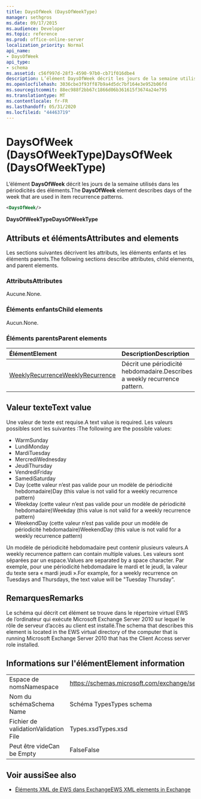 ```yaml
---
title: DaysOfWeek (DaysOfWeekType)
manager: sethgros
ms.date: 09/17/2015
ms.audience: Developer
ms.topic: reference
ms.prod: office-online-server
localization_priority: Normal
api_name:
- DaysOfWeek
api_type:
- schema
ms.assetid: c56f997d-28f3-4590-97b0-cb71f016dbe4
description: L’élément DaysOfWeek décrit les jours de la semaine utilisés dans les périodicités des éléments.
ms.openlocfilehash: 3036cbe3f93ff87b9a4d5dc7bf164e3e952b06fd
ms.sourcegitcommit: 88ec988f2bb67c1866d06b361615f3674a24e795
ms.translationtype: MT
ms.contentlocale: fr-FR
ms.lasthandoff: 05/31/2020
ms.locfileid: "44463719"
---
```

# <a name="daysofweek-daysofweektype"></a><span data-ttu-id="096c4-103">DaysOfWeek (DaysOfWeekType)</span><span class="sxs-lookup"><span data-stu-id="096c4-103">DaysOfWeek (DaysOfWeekType)</span></span>

<span data-ttu-id="096c4-104">L’élément **DaysOfWeek** décrit les jours de la semaine utilisés dans les périodicités des éléments.</span><span class="sxs-lookup"><span data-stu-id="096c4-104">The **DaysOfWeek** element describes days of the week that are used in item recurrence patterns.</span></span> 
  
```XML
<DaysOfWeek/>
```

<span data-ttu-id="096c4-105">**DaysOfWeekType**</span><span class="sxs-lookup"><span data-stu-id="096c4-105">**DaysOfWeekType**</span></span>

## <a name="attributes-and-elements"></a><span data-ttu-id="096c4-106">Attributs et éléments</span><span class="sxs-lookup"><span data-stu-id="096c4-106">Attributes and elements</span></span>

<span data-ttu-id="096c4-107">Les sections suivantes décrivent les attributs, les éléments enfants et les éléments parents.</span><span class="sxs-lookup"><span data-stu-id="096c4-107">The following sections describe attributes, child elements, and parent elements.</span></span>
  
### <a name="attributes"></a><span data-ttu-id="096c4-108">Attributs</span><span class="sxs-lookup"><span data-stu-id="096c4-108">Attributes</span></span>

<span data-ttu-id="096c4-109">Aucune.</span><span class="sxs-lookup"><span data-stu-id="096c4-109">None.</span></span>
  
### <a name="child-elements"></a><span data-ttu-id="096c4-110">Éléments enfants</span><span class="sxs-lookup"><span data-stu-id="096c4-110">Child elements</span></span>

<span data-ttu-id="096c4-111">Aucun.</span><span class="sxs-lookup"><span data-stu-id="096c4-111">None.</span></span>
  
### <a name="parent-elements"></a><span data-ttu-id="096c4-112">Éléments parents</span><span class="sxs-lookup"><span data-stu-id="096c4-112">Parent elements</span></span>

|<span data-ttu-id="096c4-113">**Élément**</span><span class="sxs-lookup"><span data-stu-id="096c4-113">**Element**</span></span>|<span data-ttu-id="096c4-114">**Description**</span><span class="sxs-lookup"><span data-stu-id="096c4-114">**Description**</span></span>|
|:-----|:-----|
|[<span data-ttu-id="096c4-115">WeeklyRecurrence</span><span class="sxs-lookup"><span data-stu-id="096c4-115">WeeklyRecurrence</span></span>](weeklyrecurrence.md) <br/> |<span data-ttu-id="096c4-116">Décrit une périodicité hebdomadaire.</span><span class="sxs-lookup"><span data-stu-id="096c4-116">Describes a weekly recurrence pattern.</span></span>  <br/> |
   
## <a name="text-value"></a><span data-ttu-id="096c4-117">Valeur texte</span><span class="sxs-lookup"><span data-stu-id="096c4-117">Text value</span></span>

<span data-ttu-id="096c4-118">Une valeur de texte est requise.</span><span class="sxs-lookup"><span data-stu-id="096c4-118">A text value is required.</span></span> <span data-ttu-id="096c4-119">Les valeurs possibles sont les suivantes :</span><span class="sxs-lookup"><span data-stu-id="096c4-119">The following are the possible values:</span></span>
  
- <span data-ttu-id="096c4-120">Warm</span><span class="sxs-lookup"><span data-stu-id="096c4-120">Sunday</span></span>    
- <span data-ttu-id="096c4-121">Lundi</span><span class="sxs-lookup"><span data-stu-id="096c4-121">Monday</span></span>    
- <span data-ttu-id="096c4-122">Mardi</span><span class="sxs-lookup"><span data-stu-id="096c4-122">Tuesday</span></span>    
- <span data-ttu-id="096c4-123">Mercredi</span><span class="sxs-lookup"><span data-stu-id="096c4-123">Wednesday</span></span>    
- <span data-ttu-id="096c4-124">Jeudi</span><span class="sxs-lookup"><span data-stu-id="096c4-124">Thursday</span></span>    
- <span data-ttu-id="096c4-125">Vendredi</span><span class="sxs-lookup"><span data-stu-id="096c4-125">Friday</span></span>    
- <span data-ttu-id="096c4-126">Samedi</span><span class="sxs-lookup"><span data-stu-id="096c4-126">Saturday</span></span>    
- <span data-ttu-id="096c4-127">Day (cette valeur n’est pas valide pour un modèle de périodicité hebdomadaire)</span><span class="sxs-lookup"><span data-stu-id="096c4-127">Day (this value is not valid for a weekly recurrence pattern)</span></span>    
- <span data-ttu-id="096c4-128">Weekday (cette valeur n’est pas valide pour un modèle de périodicité hebdomadaire)</span><span class="sxs-lookup"><span data-stu-id="096c4-128">Weekday (this value is not valid for a weekly recurrence pattern)</span></span>    
- <span data-ttu-id="096c4-129">WeekendDay (cette valeur n’est pas valide pour un modèle de périodicité hebdomadaire)</span><span class="sxs-lookup"><span data-stu-id="096c4-129">WeekendDay (this value is not valid for a weekly recurrence pattern)</span></span>
    
<span data-ttu-id="096c4-130">Un modèle de périodicité hebdomadaire peut contenir plusieurs valeurs.</span><span class="sxs-lookup"><span data-stu-id="096c4-130">A weekly recurrence pattern can contain multiple values.</span></span> <span data-ttu-id="096c4-131">Les valeurs sont séparées par un espace.</span><span class="sxs-lookup"><span data-stu-id="096c4-131">Values are separated by a space character.</span></span> <span data-ttu-id="096c4-132">Par exemple, pour une périodicité hebdomadaire le mardi et le jeudi, la valeur du texte sera « mardi jeudi ».</span><span class="sxs-lookup"><span data-stu-id="096c4-132">For example, for a weekly recurrence on Tuesdays and Thursdays, the text value will be "Tuesday Thursday".</span></span>
  
## <a name="remarks"></a><span data-ttu-id="096c4-133">Remarques</span><span class="sxs-lookup"><span data-stu-id="096c4-133">Remarks</span></span>

<span data-ttu-id="096c4-134">Le schéma qui décrit cet élément se trouve dans le répertoire virtuel EWS de l’ordinateur qui exécute Microsoft Exchange Server 2010 sur lequel le rôle de serveur d’accès au client est installé.</span><span class="sxs-lookup"><span data-stu-id="096c4-134">The schema that describes this element is located in the EWS virtual directory of the computer that is running Microsoft Exchange Server 2010 that has the Client Access server role installed.</span></span>
  
## <a name="element-information"></a><span data-ttu-id="096c4-135">Informations sur l'élément</span><span class="sxs-lookup"><span data-stu-id="096c4-135">Element information</span></span>

|||
|:-----|:-----|
|<span data-ttu-id="096c4-136">Espace de noms</span><span class="sxs-lookup"><span data-stu-id="096c4-136">Namespace</span></span>  <br/> |https://schemas.microsoft.com/exchange/services/2006/types  <br/> |
|<span data-ttu-id="096c4-137">Nom du schéma</span><span class="sxs-lookup"><span data-stu-id="096c4-137">Schema Name</span></span>  <br/> |<span data-ttu-id="096c4-138">Schéma Types</span><span class="sxs-lookup"><span data-stu-id="096c4-138">Types schema</span></span>  <br/> |
|<span data-ttu-id="096c4-139">Fichier de validation</span><span class="sxs-lookup"><span data-stu-id="096c4-139">Validation File</span></span>  <br/> |<span data-ttu-id="096c4-140">Types.xsd</span><span class="sxs-lookup"><span data-stu-id="096c4-140">Types.xsd</span></span>  <br/> |
|<span data-ttu-id="096c4-141">Peut être vide</span><span class="sxs-lookup"><span data-stu-id="096c4-141">Can be Empty</span></span>  <br/> |<span data-ttu-id="096c4-142">False</span><span class="sxs-lookup"><span data-stu-id="096c4-142">False</span></span>  <br/> |
   
## <a name="see-also"></a><span data-ttu-id="096c4-143">Voir aussi</span><span class="sxs-lookup"><span data-stu-id="096c4-143">See also</span></span>

- [<span data-ttu-id="096c4-144">Éléments XML de EWS dans Exchange</span><span class="sxs-lookup"><span data-stu-id="096c4-144">EWS XML elements in Exchange</span></span>](ews-xml-elements-in-exchange.md)

